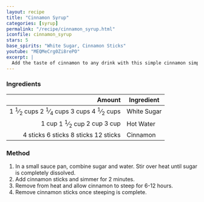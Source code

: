 ```yaml
---
layout: recipe
title: "Cinnamon Syrup"
categories: [syrup]
permalink: "/recipe/cinnamon_syrup.html"
iconfile: cinnamon_syrup
stars: 5
base_spirits: "White Sugar, Cinnamon Sticks"
youtube: "MEQMeCrg0Zi8rePO"
excerpt: |
  Add the taste of cinnamon to any drink with this simple cinnamon simple syrup recipe. It's easy and the long infusion creates a wonderful spiced flavor.
---
```


### Ingredients

|                                                                                                                                                                                                                                               Amount | Ingredient  |
| ---------------------------------------------------------------------------------------------------------------------------------------------------------------------------------------------------------------------------------------------------: | ----------- |
| <span class="onex active">1 <sup>1</sup>&frasl;<sub>2</sub> cups </span> <span class="onehalfx">2 <sup>1</sup>&frasl;<sub>4</sub> cups </span> <span class="twox">3 cups </span> <span class="threex">4 <sup>1</sup>&frasl;<sub>2</sub> cups </span> | White Sugar |
|                                                                     <span class="onex active">1 cup </span> <span class="onehalfx">1 <sup>1</sup>&frasl;<sub>2</sub> cup </span> <span class="twox">2 cup </span> <span class="threex">3 cup </span> | Hot Water   |
|                                                                                        <span class="onex active">4 sticks </span> <span class="onehalfx">6 sticks </span> <span class="twox">8 sticks </span> <span class="threex">12 sticks </span> | Cinnamon    |

### Method

1. In a small sauce pan, combine sugar and water. Stir over heat until sugar is completely dissolved.
2. Add cinnamon sticks and simmer for 2 minutes.
3. Remove from heat and allow cinnamon to steep for 6-12 hours.
4. Remove cinnamon sticks once steeping is complete.

<script type="application/ld+json">
{
  "@context": "https://schema.org",
  "@type": "Recipe",
  "author": "{{ page.author }}",
  "description": "{{ page.excerpt | strip_html | replace: '"', "'" }}",
  "image": "{%- for ingredient in site.data[page.iconfile].images.ingredient limit: 1 -%}{{ ingredient.url }}{%- endfor -%}",
  "recipeIngredient": [  "1.5 cups White Sugar",
  " 1 cup Hot Water",
  "4 sticks Cinnamon "],
  "name": "{{ page.title }}",
  "recipeInstructions": "",
  "recipeYield": "1 cocktail",
  "recipeCategory": "cocktail"
}
</script>
